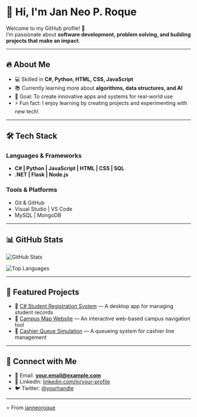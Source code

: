 # 👋 Hi, I'm Jan Neo P. Roque  

Welcome to my GitHub profile! 🚀  
I’m passionate about **software development, problem solving, and building projects that make an impact**.  

---

## 🔥 About Me
- 💻 Skilled in **C#, Python, HTML, CSS, JavaScript**
- 📚 Currently learning more about **algorithms, data structures, and AI**
- 🎯 Goal: To create innovative apps and systems for real-world use
- ⚡ Fun fact: I enjoy learning by creating projects and experimenting with new tech!

---

## 🛠️ Tech Stack
### Languages & Frameworks
- **C# | Python | JavaScript | HTML | CSS | SQL**  
- **.NET | Flask | Node.js**

### Tools & Platforms
- Git & GitHub  
- Visual Studio | VS Code  
- MySQL | MongoDB  

---

## 📊 GitHub Stats
![GitHub Stats](https://github-readme-stats.vercel.app/api?username=janneoroque&show_icons=true&theme=radical)  

![Top Languages](https://github-readme-stats.vercel.app/api/top-langs/?username=janneoroque&layout=compact&theme=radical)  

---

## 🚀 Featured Projects
- 📌 [C# Student Registration System](https://github.com/janneoroque/student-registration-system) — A desktop app for managing student records  
- 📌 [Campus Map Website](https://github.com/janneoroque/campus-map) — An interactive web-based campus navigation tool  
- 📌 [Cashier Queue Simulation](https://github.com/janneoroque/cashier-queue) — A queueing system for cashier line management  

---

## 🤝 Connect with Me
- 📧 Email: **your.email@example.com**  
- 💼 LinkedIn: [linkedin.com/in/your-profile](https://linkedin.com/in/your-profile)  
- 🐦 Twitter: [@yourhandle](https://twitter.com/yourhandle)  

---

⭐️ From [janneoroque](https://github.com/janneoroque)
